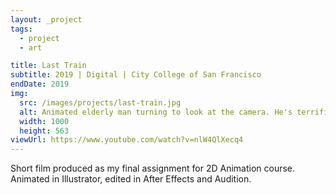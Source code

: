 ```yaml
---
layout: _project
tags:
  - project
  - art

title: Last Train
subtitle: 2019 | Digital | City College of San Francisco
endDate: 2019
img:
  src: /images/projects/last-train.jpg
  alt: Animated elderly man turning to look at the camera. He's terrified of something.
  width: 1000
  height: 563
viewUrl: https://www.youtube.com/watch?v=nlW4QlXecq4
---
```

Short film produced as my final assignment for 2D Animation course. Animated in
Illustrator, edited in After Effects and Audition.